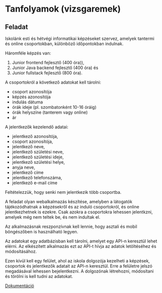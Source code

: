 # Tanfolyamok (vizsgaremek)

## Feladat

Iskolánk esti és hétvégi informatikai képzéseket szervez, amelyek tantermi és online csoportokban, különböző időpontokban indulnak.

Háromféle képzés van:

1. Junior frontend fejlesztő (400 óra)),
2. Junior Java backend fejlesztő (400 óra) és
3. Junior fullstack fejlesztő (800 óra).

A csoportokról a következő adatokat kell tárolni:

- csoport azonosítója
- képzés azonosítója
- indulás dátuma
- órák ideje (pl. szombatonként 10-16 óráig)
- órák helyszíne (tanterem vagy online)
- ár

A jelentkezők kezelendő adatai:

- jelentkező azonosítója,
- csoport azonosítója,
- jelentkező neve,
- jelentkező születési neve,
- jelentkező születési ideje,
- jelentkező születési helye,
- anyja neve,
- jelentkező címe
- jelentkező telefonszáma,
- jelentkező e-mail címe

Feltételezzük, hogy senki nem jelentkezik több csoportba.

A feladat olyan webalkalmazás készítése, amelyben a látogatók tájékozódhatnak a képzésekről és az induló csoportokról, és online jelentkezhetnek is ezekre. Csak azokra a csoportokra lehessen jelentkzni, amelyek még nem teltek be, és nem indultak el.

Az alkalmazásnak reszponzívnak kell lennie, hogy asztali és mobil böngészőben is használható legyen.

Az adatokat egy adatbázisban kell tárolni, amelyet egy API-n keresztül lehet elérni. Az elkészített alkalmazás ezt az API-t hívja az adatok letöltéséhez és módosításához.

Ezen kívül kell egy felület, ahol az iskola dolgozója kezelheti a képzések, csoportok és jelentkezők adatait az API-n keresztül. Erre a felületre jelszó megadásával lehessen bejelentkezni. A dolgozónak létrehozni, módosítani és törölni is kell tudni az adatokat.

[Dokumentáció](https://1drv.ms/w/s!AlIAXMnqUwOHgr5N2Fxr6NreM2gf9w?e=LxgMKl)

